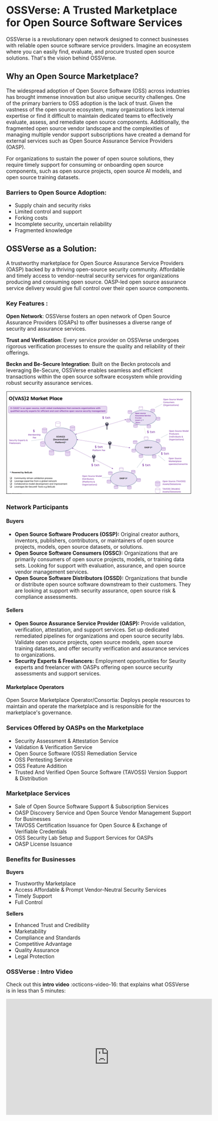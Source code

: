 # OSSVerse: A Trusted Marketplace for Open Source Software Services

OSSVerse is a revolutionary open network designed to connect businesses with reliable open source software service providers. Imagine an ecosystem where you can easily find, evaluate, and procure trusted open source solutions. That's the vision behind OSSVerse.

## Why an Open Source Marketplace?
The widespread adoption of Open Source Software (OSS) across industries has brought immense innovation but also unique security challenges. One of the primary barriers to OSS adoption is the lack of trust. Given the vastness of the open source ecosystem, many organizations lack internal expertise or find it difficult to maintain dedicated teams to effectively evaluate, assess, and remediate open source components. Additionally, the fragmented open source vendor landscape and the complexities of managing multiple vendor support subscriptions have created a demand for external services such as Open Source Assurance Service Providers (OASP).

For organizations to sustain the power of open source solutions, they require timely support for consuming or onboarding open source components, such as open source projects, open source AI models, and open source training datasets.

### Barriers to Open Source Adoption:

- Supply chain and security risks
- Limited control and support
- Forking costs
- Incomplete security, uncertain reliability
- Fragmented knowledge

## OSSVerse as a Solution:

A trustworthy marketplace for Open Source Assurance Service Providers (OASP) backed by a thriving open-source security community. Affordable and timely access to vendor-neutral security services for organizations producing and consuming open source. OASP-led open source assurance service delivery would give full control over their open source components.

### Key Features :

**Open Network**: OSSVerse fosters an open network of Open Source Assurance Providers (OSAPs) to offer businesses a diverse range of security and assurance services.

**Trust and Verification**: Every service provider on OSSVerse undergoes rigorous verification processes to ensure the quality and reliability of their offerings.

**Beckn and Be-Secure Integration**: Built on the Beckn protocols and leveraging Be-Secure, OSSVerse enables seamless and efficient transactions within the open source software ecosystem while providing robust security assurance services.

![Marketplace](https://raw.githubusercontent.com/OSSVerse/OSSVerse/main/docs/assets/images/diagrams/marketplace.png)


### Network Participants

#### Buyers
- **Open Source Software Producers (OSSP):** Original creator authors, inventors, publishers, contributors, or maintainers of open source projects, models, open source datasets, or solutions.
- **Open Source Software Consumers (OSSC):** Organizations that are primarily consumers of open source projects, models, or training data sets. Looking for support with evaluation, assurance, and open source vendor management services.
- **Open Source Software Distributors (OSSD):** Organizations that bundle or distribute open source software downstream to their customers. They are looking at support with security assurance, open source risk & compliance assessments.

#### Sellers
- **Open Source Assurance Service Provider (OASP):** Provide validation, verification, attestation, and support services. Set up dedicated remediated pipelines for organizations and open source security labs. Validate open source projects, open source models, open source training datasets, and offer security verification and assurance services to organizations.
- **Security Experts & Freelancers:** Employment opportunities for Seurity experts and freelancer with OASPs offering open source security assessments and support services.

#### Marketplace Operators

Open Source Marketplace Operator/Consortia: Deploys people resources to maintain and operate the marketplace and is responsible for the marketplace's governance.

### Services Offered by OASPs on the Marketplace
- Security Assessment & Attestation Service
- Validation & Verification Service
- Open Source Software (OSS) Remediation Service
- OSS Pentesting Service
- OSS Feature Addition
- Trusted And Verified Open Source Software (TAVOSS) Version Support & Distribution

### Marketplace Services
- Sale of Open Source Software Support & Subscription Services
- OASP Discovery Service and Open Source Vendor Management Support for Businesses
- TAVOSS Certification Issuance for Open Source & Exchange of Verifiable Credentials
- OSS Security Lab Setup and Support Services for OASPs
- OASP License Issuance

### Benefits for Businesses

 **Buyers**
 
- Trustworthy Marketplace
- Access Affordable & Prompt Vendor-Neutral Security Services
- Timely Support
- Full Control

**Sellers**

- Enhanced Trust and Credibility
- Marketability
- Compliance and Standards
- Competitive Advantage
- Quality Assurance
- Legal Protection


### OSSVerse : Intro Video
Check out this **intro video** :octicons-video-16: that explains what OSSVerse is in less than 5 minutes:
<iframe width="560" height="315" src="https://www.youtube.com/embed/EJJA6HYF-0I?si=iY551oTZbmJCIbrH%22" title="OSSVerse Intro Video" frameborder="0" allow="accelerometer; autoplay; clipboard-write; encrypted-media; gyroscope; picture-in-picture" allowfullscreen></iframe>

